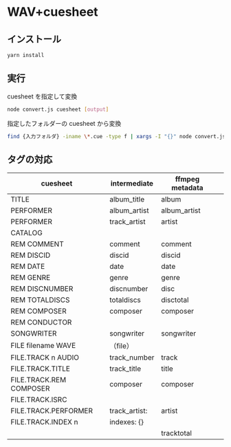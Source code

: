 # WAV+cuesheet

## インストール

```bash
yarn install
```

## 実行

cuesheet を指定して変換

```bash
node convert.js cuesheet [output]
```

指定したフォルダーの cuesheet から変換

```bash
find {入力フォルダ} -iname \*.cue -type f | xargs -I "{}" node convert.js "{}" [output]                                 
```

## タグの対応

| cuesheet                | intermediate  | ffmpeg metadata |     |
| ----------------------- | ------------- | --------------- | --- |
| TITLE                   | album_title   | album           |     |
| PERFORMER               | album_artist  | album_artist    |     |
| PERFORMER               | track_artist  | artist          |     |
| CATALOG                 |               |                 |     |
| REM COMMENT             | comment       | comment         |     |
| REM DISCID              | discid        | discid          |     |
| REM DATE                | date          | date            |     |
| REM GENRE               | genre         | genre           |     |
| REM DISCNUMBER          | discnumber    | disc            |     |
| REM TOTALDISCS          | totaldiscs    | disctotal       |     |
| REM COMPOSER            | composer      | composer        |     |
| REM CONDUCTOR           |               |                 |     |
| SONGWRITER              | songwriter    | songwriter      |     |
| FILE filename WAVE      | （file）      |                 |     |
| FILE.TRACK n AUDIO      | track_number  | track           |     |
| FILE.TRACK.TITLE        | track_title   | title           |     |
| FILE.TRACK.REM COMPOSER | composer      | composer        |     |
| FILE.TRACK.ISRC         |               |                 |     |
| FILE.TRACK.PERFORMER    | track_artist: | artist          |     |
| FILE.TRACK.INDEX n      | indexes: {}   |                 |     |
|                         |               | tracktotal      |     |


